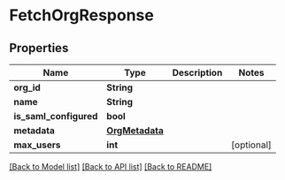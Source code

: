# FetchOrgResponse

## Properties

| Name                   | Type                              | Description | Notes      |
| ---------------------- | --------------------------------- | ----------- | ---------- |
| **org_id**             | **String**                        |             |
| **name**               | **String**                        |             |
| **is_saml_configured** | **bool**                          |             |
| **metadata**           | [**OrgMetadata**](OrgMetadata.md) |             |
| **max_users**          | **int**                           |             | [optional] |

[[Back to Model list]](../README.md#documentation-for-models) [[Back to API list]](../README.md#documentation-for-api-endpoints) [[Back to README]](../README.md)
